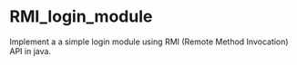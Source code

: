# RMI_login_module
Implement a a simple login module using RMI (Remote Method Invocation) API in java.
